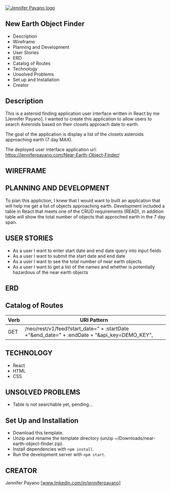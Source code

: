 [![Jennifer Payano logo](https://i.imgur.com/A6F7cRJ.png)](https://jenniferpayano.com)

New Earth Object Finder
----------------
* Description
* Wireframe
* Planning and Development
* User Stories
* ERD
* Catalog of Routes
* Technology
* Unsolved Problems
* Set up and Installation
* Creator

Description
------------
This is a asteroid finding application user interface written in React by me [Jennifer Payano].
I wanted to create this application to allow users to search Asteroids based on their closets approach date to earth.

The goal of the application is display a list of the closets asteroids approaching earth (7 day MAX).

The deployed user interface application url: https://jenniferpayano.com/Near-Earth-Object-Finder/


WIREFRAME
---------


PLANNING AND DEVELOPMENT
------------------------

To plan this appliction, I knew that I would want to built an application that will help me get a list of objects approaching earth. Development included a table in React that meets one of the CRUD requirements (READ), in addition table will show the total number of objects that approched earth in the 7 day span. 

USER STORIES
------------
- As a user I want to enter start date and end date query into input fields
- As a user I want to submit the start date and end date
- As a user I want to see the total number of near earth objects
- As a user I want to get a list of the names and whether is potentially hazardous of the near earth objects


ERD
-----------------


Catalog of Routes
------------------

Verb         |	URI Pattern
------------ | -------------
GET | /neo/rest/v1/feed?start_date=" + :startDate +"&end_date=" + :endDate + "&api_key=DEMO_KEY",

TECHNOLOGY
------------
- React
- HTML
- CSS


UNSOLVED PROBLEMS
-----------------

- Table is not searchable yet, pending...


Set Up and Installation
-----------------------
- Download this template.
- Unzip and rename the template directory (unzip ~/Downloads/near-earth-object-finder.zip).
- Install dependencies with `npm install`.
- Run the development server with `npm start`.

CREATOR
---------
Jennifer Payano [www.linkedin.com/in/jenniferpayano]
